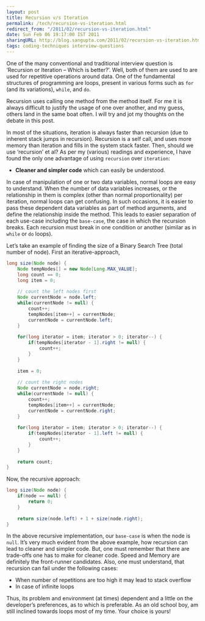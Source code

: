 ```yaml
---
layout: post
title: Recursion v/s Iteration
permalink: /tech/recursion-vs-iteration.html
redirect_from: "/2011/02/recursion-vs-iteration.html"
date: Sun Feb 06 19:17:00 IST 2011
sharingURL: http://blog.sangupta.com/2011/02/recursion-vs-iteration.html
tags: coding-techniques interview-questions
---
```


One of the many conventional and traditional interview question is ‘Recursion or Iteration – 
Which is better?’. Well, both of them are used to are used for repetitive operations around 
data. One of the fundamental structures of programming are loops, present in various forms 
such as `for` (and its variations), `while`, and `do`. 

Recursion uses calling one method from the method itself. For me it is always difficult to 
justify the usage of one over another, and my guess, others land in the same boat often. I will 
try and jot my thoughts on the debate in this post.

In most of the situations, iteration is always faster than recursion (due to inherent stack 
jumps in recursion). Recursion is a self call, and uses more memory than iteration and fills in 
the system stack faster. Then, should we use ‘recursion’ et al? As per my (various) readings and 
experience, I have found the only one advantage of using `recursion` over `iteration`: 

* **Cleaner and simpler code** which can easily be understood.

In case of manipulation of one or two data variables, normal loops are easy to understand. When 
the number of data variables increases, or the relationship in them is complex (other than normal 
proportionality) per iteration, normal loops can get confusing. In such occasions, it is easier 
to pass these dependent data variables as part of method arguments, and define the relationship 
inside the method. This leads to easier separation of each use-case including the `base-case`, the 
case in which the recursion breaks. Each recursion must break in one condition or another (similar 
as in `while` or `do` loops).

Let’s take an example of finding the size of a Binary Search Tree (total number of node). First 
an iterative-approach,

```java
long size(Node node) {
    Node tempNodes[] = new Node[Long.MAX_VALUE];
    long count == 0;
    long item = 0;
 
    // count the left nodes first
    Node currentNode = node.left;
    while(currentNode != null) {
        count++;
        tempNodes[item++] = currentNode;
        currentNode = currentNode.left;
    }
 
    for(long iterator = item; iterator > 0; iterator--) {
        if(tempNodes[iterator - 1].right != null) {
            count++;
        }
    }
 
    item = 0;
 
    // count the right nodes
    Node currentNode = node.right;
    while(currentNode != null) {
        count++;
        tempNodes[item++] = currentNode;
        currentNode = currentNode.right;
    }
 
    for(long iterator = item; iterator > 0; iterator--) {
        if(tempNodes[iterator - 1].left != null) {
            count++;
        }
    }
 
    return count;
}
```

Now, the recursive approach:

```java
long size(Node node) {
    if(node == null) {
        return 0;
    }
 
    return size(node.left) + 1 + size(node.right);
}
```

In the above recursive implementation, our `base-case` is when the node is `null`. It’s very much evident 
from the above example, how recursion can lead to cleaner and simpler code. But, one must remember that 
there are trade-offs one has to make for cleaner code. Speed and Memory are definitely the front-runner 
candidates. Also, one must understand, that recursion can fail under the following cases:

* When number of repetitions are too high it may lead to stack overflow
* In case of infinite loops

Thus, its problem and environment (at times) dependent and a little on the developer’s preferences, as to 
which is preferable. As an old school boy, am still inclined towards loops most of my time. Your choice is 
yours!

